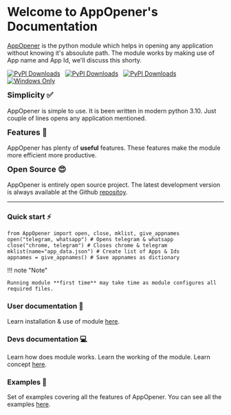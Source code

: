 # Welcome to AppOpener's Documentation

<html>
<a href="https://pypi.org/project/AppOpener" target="_blank">AppOpener</a>
</html>
is the python module which helps in opening any application without knowing it's absoulute path. The module works by making use of App name and App Id, we'll discuss this shorty.

[![PyPI Downloads](https://img.shields.io/pypi/dm/AppOpener)](https://pypi.org/project/AppOpener/) &nbsp; [![PyPI Downloads](https://img.shields.io/pypi/status/AppOpener)](https://pypi.org/project/AppOpener/) &nbsp; [![PyPI Downloads](https://img.shields.io/pypi/v/AppOpener?label=AppOpener)](https://pypi.org/project/AppOpener/) &nbsp; [![Windows Only](https://img.shields.io/badge/platform-windows-blue.svg)](https://shields.io/)

**<font size="4">Simplicity ✅</font>**
<br> <br>
AppOpener is simple to use. It is been written in modern python 3.10. Just couple of lines opens any application mentioned.

**<font size="4">Features 🤗</font>**
<br> <br>
AppOpener has plenty of **useful** features. These features make the module more efficient more productive.

**<font size="4">Open Source 😍</font>**
<br> <br>
AppOpener is entirely open source project. The latest development version is always available at the Github <a href="https://github.com/athrvvvv/AppOpener" target="_blank">repositoy</a>.

---

### Quick start ⚡

``` { .py .copy }
from AppOpener import open, close, mklist, give_appnames
open("telegram, whatsapp") # Opens telegram & whatsapp
close("chrome, telegram") # Closes chrome & telegram
mklist(name="app_data.json") # Create list of Apps & Ids
appnames = give_appnames() # Save appnames as dictionary
```

!!! note "Note"

    Running module **first time** may take time as module configures all required files.

### User documentation 📄

Learn installation & use of module [here](Overview.md).

### Devs documentation 💻

Learn how does module works. Learn the working of the module. Learn concept [here](Build.md).

### Examples 🤗

Set of examples covering all the features of AppOpener. You can see all the examples [here](Examples.md).